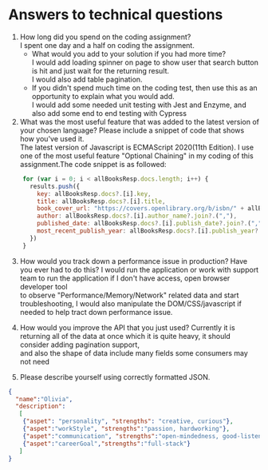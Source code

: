 # Answers to technical questions

1. How long did you spend on the coding assignment? </br>I spent one day and a half on coding the assignment.
    * What would you add to your solution if you had more time?\
      I would add loading spinner on page to show user that search button is hit and just wait for the returning result.</br> I would also add table pagination.
    * If you didn't spend much time on the coding test, then use this as an opportunity to explain what you would add.</br>
      I would add some needed unit testing with Jest and Enzyme, and also add some end to end testing with Cypress
2. What was the most useful feature that was added to the latest version of your chosen language? Please include a snippet of code that shows how you've used it.</br>
    The latest version of Javascript is ECMAScript 2020(11th Edition). I use one of the most useful feature "Optional Chaining" in my coding of this assignment.The code snippet
    is as followed:
```javascript
    for (var i = 0; i < allBooksResp.docs.length; i++) {      
      results.push({
        key: allBooksResp.docs?.[i].key,
        title: allBooksResp.docs?.[i].title,
        book_cover_url: "https://covers.openlibrary.org/b/isbn/" + allBooksResp.docs?.[i].isbn?.[0] + "-S.jpg",
        author: allBooksResp.docs?.[i].author_name?.join?.(","),
        published_date: allBooksResp.docs?.[i].publish_date?.join?.(","),
        most_recent_publish_year: allBooksResp.docs?.[i].publish_year?.sort?.((a, b) => b - a)[0]
      })
    }
```
3. How would you track down a performance issue in production? Have you ever had to do this?
   I would run the application or work with support team to run the application if I don't have access, open browser developer tool </br>
	 to observe "Performance/Memory/Network" related data and start troubleshooting, I would also manipulate the DOM/CSS/javascript if needed
	 to help tract down performance issue. 
4. How would you improve the API that you just used?
   Currently it is returning all of the data at once which it is quite heavy, it should consider adding pagination support, </br>
	and also the shape of data include many fields some consumers may not need 
    
    
5. Please describe yourself using correctly formatted JSON.
```json
{
  "name":"Olivia",
  "description":
   [
    {"aspet": "personality", "strengths": "creative, curious"},
    {"aspet":"workStyle", "strengths":"passion, hardworking"},
    {"aspet":"communication", "strengths":"open-mindedness, good-listener"},
    {"aspet":"careerGoal","strengths":"full-stack"}
   ]  
}
```
